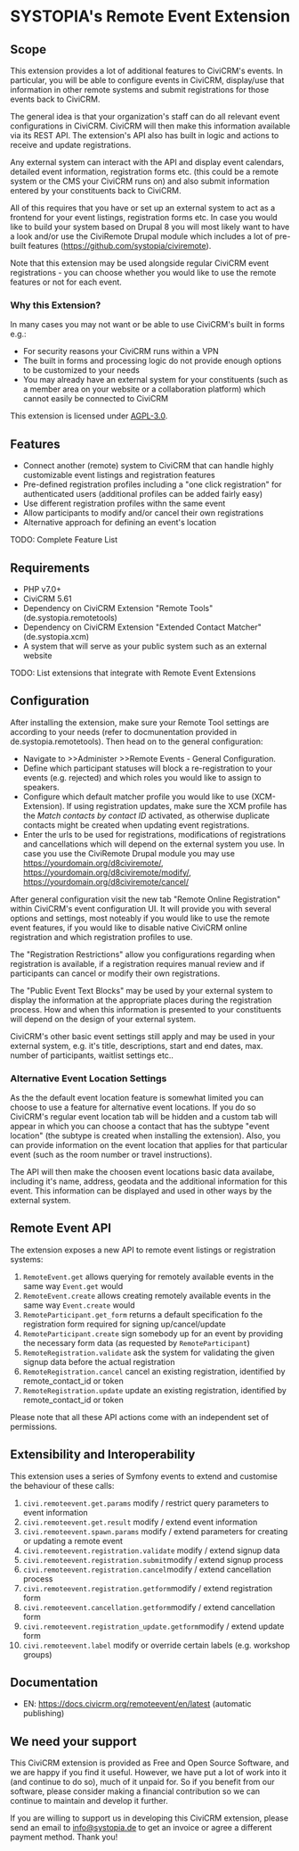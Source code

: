 # SYSTOPIA's Remote Event Extension

## Scope

This extension provides a lot of additional features to CiviCRM's events. In
particular, you will be able to configure events in CiviCRM, display/use that
information in other remote systems and submit registrations for those events
back to CiviCRM.

The general idea is that your organization's staff can do all relevant event
configurations in CiviCRM. CiviCRM will then make this information available via
its REST API. The extension's API also has built in logic and actions to receive
and update registrations.

Any external system can interact with the API and display event calendars,
detailed event information, registration forms etc. (this could be a remote
system or the CMS your CiviCRM runs on) and also submit information entered by
your constituents back to CiviCRM.

All of this requires that you have or set up an external system to act as a
frontend for your event listings, registration forms etc. In case you would like
to build your system based on Drupal 8 you will most likely want to have a look
and/or use the CiviRemote Drupal module which includes a lot of pre-built
features (https://github.com/systopia/civiremote).

Note that this extension may be used alongside regular CiviCRM event
registrations - you can choose whether you would like to use the remote features
or not for each event.

### Why this Extension?

In many cases you may not want or be able to use CiviCRM's built in forms e.g.:

* For security reasons your CiviCRM runs within a VPN
* The built in forms and processing logic do not provide enough options to be
  customized to your needs
* You may already have an external system for your constituents (such as a
  member area on your website or a collaboration platform) which cannot easily
  be connected to CiviCRM

This extension is licensed
under [AGPL-3.0](https://www.gnu.org/licenses/agpl-3.0).

## Features

* Connect another (remote) system to CiviCRM that can handle highly customizable
  event listings and registration features
* Pre-defined registration profiles including a "one click registration" for
  authenticated users (additional profiles can be added fairly easy)
* Use different registration profiles withn the same event
* Allow participants to modify and/or cancel their own registrations
* Alternative approach for defining an event's location

TODO: Complete Feature List

## Requirements

* PHP v7.0+
* CiviCRM 5.61
* Dependency on CiviCRM Extension "Remote Tools" (de.systopia.remotetools)
* Dependency on CiviCRM Extension "Extended Contact Matcher" (de.systopia.xcm)
* A system that will serve as your public system such as an external website

TODO: List extensions that integrate with Remote Event Extensions

## Configuration

After installing the extension, make sure your Remote Tool settings are
according to your needs (refer to docmunentation provided in
de.systopia.remotetools). Then head on to the general configuration:

* Navigate to >>Administer >>Remote Events - General Configuration.
* Define which participant statuses will block a re-registration to your
  events (e.g. rejected) and which roles you would like to assign to speakers.
* Configure which default matcher profile you would like to use (XCM-Extension).
  If using registration updates, make sure the XCM profile has the *Match
  contacts by contact ID* activated, as otherwise duplicate contacts might be
  created when updating event registrations.
* Enter the urls to be used for registrations, modifications of registrations
  and cancellations which will depend on the external system you use. In case
  you use the CiviRemote Drupal module you may
  use https://yourdomain.org/d8civiremote/,
  https://yourdomain.org/d8civiremote/modify/,
  https://yourdomain.org/d8civiremote/cancel/

After general configuration visit the new tab "Remote Online Registration"
within CiviCRM's event configuration UI. It will provide you with several
options and settings, most noteably if you would like to use the remote event
features, if you would like to disable native CiviCRM online registration and
which registration profiles to use.

The "Registration Restrictions" allow you configurations regarding when
registration is available, if a registration requires manual review and if
participants can cancel or modify their own registrations.

The "Public Event Text Blocks" may be used by your external system to display
the information at the appropriate places during the registration process. How
and when this information is presented to your constituents will depend on the
design of your external system.

CiviCRM's other basic event settings still apply and may be used in your
external system, e.g. it's title, descriptions, start and end dates, max. number
of participants, waitlist settings etc..

### Alternative Event Location Settings

As the the default event location feature is somewhat limited you can choose to
use a feature for alternative event locations. If you do so CiviCRM's regular
event location tab will be hidden and a custom tab will appear in which you can
choose a contact that has the subtype "event location" (the subtype is created
when installing the extension). Also, you can provide information on the event
location that applies for that particular event (such as the room number or
travel instructions).

The API will then make the choosen event locations basic data availabe,
including it's name, address, geodata and the additional information for this
event. This information can be displayed and used in other ways by the external
system.

## Remote Event API

The extension exposes a new API to remote event listings or registration
systems:

1. ``RemoteEvent.get`` allows querying for remotely available events in the same
   way ``Event.get`` would
1. ``RemoteEvent.create`` allows creating remotely available events in the same
   way ``Event.create`` would
1. ``RemoteParticipant.get_form`` returns a default specification fo the
   registration form required for signing up/cancel/update
1. ``RemoteParticipant.create`` sign somebody up for an event by providing the
   necessary form data (as requested by ``RemoteParticipant``)
1. ``RemoteRegistration.validate`` ask the system for validating the given
   signup data before the actual registration
1. ``RemoteRegistration.cancel`` cancel an existing registration, identified by
   remote_contact_id or token
1. ``RemoteRegistration.update`` update an existing registration, identified by
   remote_contact_id or token

Please note that all these API actions come with an independent set of
permissions.

## Extensibility and Interoperability

This extension uses a series of Symfony events to extend and customise the
behaviour of these calls:

1. ``civi.remoteevent.get.params`` modify / restrict query parameters to event
   information
1. ``civi.remoteevent.get.result`` modify / extend event information
1. ``civi.remoteevent.spawn.params`` modify / extend parameters for creating or
   updating a remote event
1. ``civi.remoteevent.registration.validate`` modify / extend signup data
1. ``civi.remoteevent.registration.submit``modify / extend signup process
1. ``civi.remoteevent.registration.cancel``modify / extend cancellation process
1. ``civi.remoteevent.registration.getform``modify / extend registration form
1. ``civi.remoteevent.cancellation.getform``modify / extend cancellation form
1. ``civi.remoteevent.registration_update.getform``modify / extend update form
1. ``civi.remoteevent.label`` modify or override certain labels (e.g. workshop
   groups)

## Documentation
- EN: https://docs.civicrm.org/remoteevent/en/latest (automatic publishing)

## We need your support
This CiviCRM extension is provided as Free and Open Source Software,
and we are happy if you find it useful. However, we have put a lot of work into it
(and continue to do so), much of it unpaid for. So if you benefit from our software,
please consider making a financial contribution so we can continue to maintain and develop it further.

If you are willing to support us in developing this CiviCRM extension,
please send an email to info@systopia.de to get an invoice or agree a different payment method.
Thank you!

